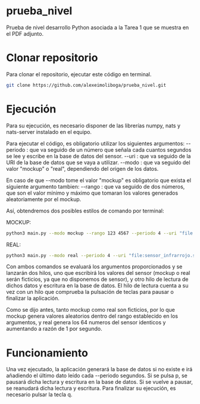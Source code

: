 # prueba_nivel
Prueba de nivel desarrollo Python asociada a la Tarea 1 que se muestra en el PDF adjunto.

# Clonar repositorio
Para clonar el repositorio, ejecutar este código en terminal.

```bash
git clone https://github.com/alexeimoliboga/prueba_nivel.git
```

# Ejecución
Para su ejecución, es necesario disponer de las librerías numpy, nats y nats-server instalado en el equipo.

Para ejecutar el código, es obligatorio utilizar los siguientes argumentos:
--periodo : que va seguido de un número que señala cada cuantos segundos se lee y escribe en la base de datos del sensor.
--uri : que va seguido de la URI de la base de datos que se vaya a utilizar.
--modo : que va seguido del valor "mockup" o "real", dependiendo del origen de los datos.

En caso de que --modo tome el valor "mockup" es obligatorio que exista el siguiente argumento tambien:
--rango : que va seguido de dos números, que son el valor mínimo y máximo que tomaran los valores generados aleatoriamente por el mockup.

Así, obtendremos dos posibles estilos de comando por terminal:

MOCKUP:
```bash
python3 main.py --modo mockup --rango 123 4567 --periodo 4 --uri "file:sensor_infrarrojo.sqlite?mode=rwc"
```
REAL:
```bash
python3 main.py --modo real --periodo 4 --uri "file:sensor_infrarrojo.sqlite?mode=rwc"
```

Con ambos comandos se evaluará los argumentos proporcionados y se lanzarán dos hilos, uno que escribirá los valores del sensor (mockup o real serán ficticios, ya que no disponemos de sensor), y otro hilo de lectura de dichos datos y escritura en la base de datos. El hilo de lectura cuenta a su vez con un hilo que comprueba la pulsación de teclas para pausar o finalizar la aplicación.

Como se dijo antes, tanto mockup como real son ficticios, por lo que mockup genera valores aleatorios dentro del rango establecido en los argumentos, y real genera los 64 numeros del sensor identicos y aumentando a razón de 1 por segundo.

# Funcionamiento

Una vez ejecutado, la aplicación generará la base de datos si no existe e irá añadiendo el último dato leído cada --periodo segundos. Si se pulsa p, se pausará dicha lectura y escritura en la base de datos. Si se vuelve a pausar, se reanudará dicha lectura y escritura.
Para finalizar su ejecución, es necesario pulsar la tecla q.